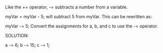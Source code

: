 Like the += operator, -= subtracts a number from a variable.

myVar = myVar - 5;
will subtract 5 from myVar. This can be rewritten as:

myVar -= 5;
Convert the assignments for a, b, and c to use the -= operator.


SOLUTION:

a -= 6;
b -= 15;
c -= 1;